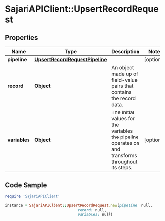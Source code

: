 # SajariAPIClient::UpsertRecordRequest

## Properties

Name | Type | Description | Notes
------------ | ------------- | ------------- | -------------
**pipeline** | [**UpsertRecordRequestPipeline**](UpsertRecordRequestPipeline.md) |  | [optional] 
**record** | **Object** | An object made up of field-value pairs that contains the record data. | 
**variables** | **Object** | The initial values for the variables the pipeline operates on and transforms throughout its steps. | [optional] 

## Code Sample

```ruby
require 'SajariAPIClient'

instance = SajariAPIClient::UpsertRecordRequest.new(pipeline: null,
                                 record: null,
                                 variables: null)
```


